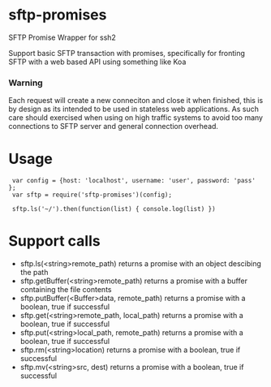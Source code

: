 # sftp-promises
SFTP Promise Wrapper for ssh2

Support basic SFTP transaction with promises, specifically for fronting SFTP with a web based API using something like Koa

### Warning
Each request will create a new conneciton and close it when finished, this is by design as its intended to be used in stateless web applications.  As such care should exercised when using on high traffic systems to avoid too many connections to SFTP server and general connection overhead.  

# Usage

     var config = {host: 'localhost', username: 'user', password: 'pass' };
     var sftp = require('sftp-promises')(config);
     
     sftp.ls('~/').then(function(list) { console.log(list) })

# Support calls

* sftp.ls(\<string>remote\_path) returns a promise with an object descibing the path
* sftp.getBuffer(\<string>remote\_path) returns a promise with a buffer containing the file contents
* sftp.putBuffer(\<Buffer>data, <string>remote\_path) returns a promise with a boolean, true if successful
* sftp.get(\<string>remote\_path, <string>local\_path) returns a promise with a boolean, true if successful
* sftp.put(\<string>local\_path, <string>remote\_path) returns a promise with a boolean, true if successful
* sftp.rm(\<string>location) returns a promise with a boolean, true if successful
* sftp.mv(\<string>src, <string>dest) returns a promise with a boolean, true if successful


